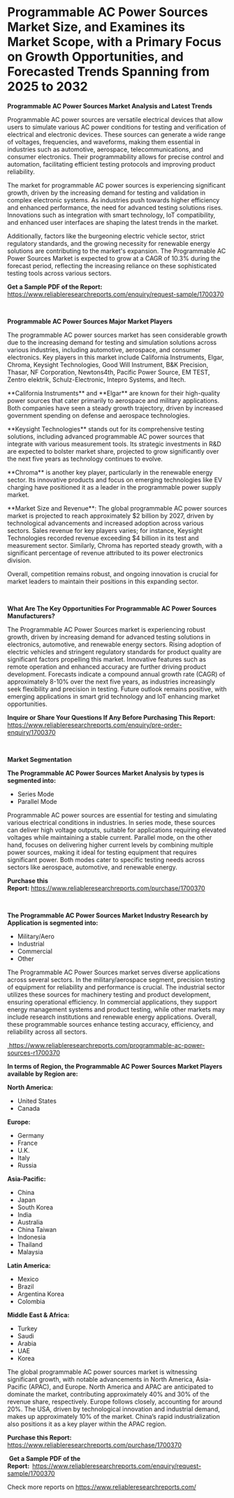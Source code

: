 <p><h1>Programmable AC Power Sources Market Size, and Examines its Market Scope, with a Primary Focus on Growth Opportunities, and Forecasted Trends Spanning from 2025 to 2032</h1></p><p><strong>Programmable AC Power Sources Market Analysis and Latest Trends</strong></p>
<p><p>Programmable AC power sources are versatile electrical devices that allow users to simulate various AC power conditions for testing and verification of electrical and electronic devices. These sources can generate a wide range of voltages, frequencies, and waveforms, making them essential in industries such as automotive, aerospace, telecommunications, and consumer electronics. Their programmability allows for precise control and automation, facilitating efficient testing protocols and improving product reliability.</p><p>The market for programmable AC power sources is experiencing significant growth, driven by the increasing demand for testing and validation in complex electronic systems. As industries push towards higher efficiency and enhanced performance, the need for advanced testing solutions rises. Innovations such as integration with smart technology, IoT compatibility, and enhanced user interfaces are shaping the latest trends in the market.</p><p>Additionally, factors like the burgeoning electric vehicle sector, strict regulatory standards, and the growing necessity for renewable energy solutions are contributing to the market's expansion. The Programmable AC Power Sources Market is expected to grow at a CAGR of 10.3% during the forecast period, reflecting the increasing reliance on these sophisticated testing tools across various sectors.</p></p>
<p><strong>Get a Sample PDF of the Report:&nbsp;</strong> <a href="https://www.reliableresearchreports.com/enquiry/request-sample/1700370?utm_campaign=2040&utm_medium=2&utm_source=Github&utm_content=ia&utm_term=13022025&utm_id=programmable-ac-power-sources">https://www.reliableresearchreports.com/enquiry/request-sample/1700370</a></p>
<p>&nbsp;</p>
<p><strong>Programmable AC Power Sources Major Market Players</strong></p>
<p><p>The programmable AC power sources market has seen considerable growth due to the increasing demand for testing and simulation solutions across various industries, including automotive, aerospace, and consumer electronics. Key players in this market include California Instruments, Elgar, Chroma, Keysight Technologies, Good Will Instrument, B&K Precision, Thasar, NF Corporation, Newtons4th, Pacific Power Source, EM TEST, Zentro elektrik, Schulz-Electronic, Intepro Systems, and Itech.</p><p>**California Instruments** and **Elgar** are known for their high-quality power sources that cater primarily to aerospace and military applications. Both companies have seen a steady growth trajectory, driven by increased government spending on defense and aerospace technologies.</p><p>**Keysight Technologies** stands out for its comprehensive testing solutions, including advanced programmable AC power sources that integrate with various measurement tools. Its strategic investments in R&D are expected to bolster market share, projected to grow significantly over the next five years as technology continues to evolve.</p><p>**Chroma** is another key player, particularly in the renewable energy sector. Its innovative products and focus on emerging technologies like EV charging have positioned it as a leader in the programmable power supply market.</p><p>**Market Size and Revenue**: The global programmable AC power sources market is projected to reach approximately $2 billion by 2027, driven by technological advancements and increased adoption across various sectors. Sales revenue for key players varies; for instance, Keysight Technologies recorded revenue exceeding $4 billion in its test and measurement sector. Similarly, Chroma has reported steady growth, with a significant percentage of revenue attributed to its power electronics division.</p><p>Overall, competition remains robust, and ongoing innovation is crucial for market leaders to maintain their positions in this expanding sector.</p></p>
<p>&nbsp;</p>
<p><strong>What Are The Key Opportunities For Programmable AC Power Sources Manufacturers?</strong></p>
<p><p>The Programmable AC Power Sources market is experiencing robust growth, driven by increasing demand for advanced testing solutions in electronics, automotive, and renewable energy sectors. Rising adoption of electric vehicles and stringent regulatory standards for product quality are significant factors propelling this market. Innovative features such as remote operation and enhanced accuracy are further driving product development. Forecasts indicate a compound annual growth rate (CAGR) of approximately 8-10% over the next five years, as industries increasingly seek flexibility and precision in testing. Future outlook remains positive, with emerging applications in smart grid technology and IoT enhancing market opportunities.</p></p>
<p><strong>Inquire or Share Your Questions If Any Before Purchasing This Report:</strong> <a href="https://www.reliableresearchreports.com/enquiry/pre-order-enquiry/1700370?utm_campaign=2040&utm_medium=2&utm_source=Github&utm_content=ia&utm_term=13022025&utm_id=programmable-ac-power-sources">https://www.reliableresearchreports.com/enquiry/pre-order-enquiry/1700370</a></p>
<p>&nbsp;</p>
<p><strong>Market Segmentation</strong></p>
<p><strong>The Programmable AC Power Sources Market Analysis by types is segmented into:</strong></p>
<p><ul><li>Series Mode</li><li>Parallel Mode</li></ul></p>
<p><p>Programmable AC power sources are essential for testing and simulating various electrical conditions in industries. In series mode, these sources can deliver high voltage outputs, suitable for applications requiring elevated voltages while maintaining a stable current. Parallel mode, on the other hand, focuses on delivering higher current levels by combining multiple power sources, making it ideal for testing equipment that requires significant power. Both modes cater to specific testing needs across sectors like aerospace, automotive, and renewable energy.</p></p>
<p><strong>Purchase this Report:&nbsp;</strong><a href="https://www.reliableresearchreports.com/purchase/1700370?utm_campaign=2040&utm_medium=2&utm_source=Github&utm_content=ia&utm_term=13022025&utm_id=programmable-ac-power-sources">https://www.reliableresearchreports.com/purchase/1700370</a></p>
<p>&nbsp;</p>
<p><strong>The Programmable AC Power Sources Market Industry Research by Application is segmented into:</strong></p>
<p><ul><li>Military/Aero</li><li>Industrial</li><li>Commercial</li><li>Other</li></ul></p>
<p><p>The Programmable AC Power Sources market serves diverse applications across several sectors. In the military/aerospace segment, precision testing of equipment for reliability and performance is crucial. The industrial sector utilizes these sources for machinery testing and product development, ensuring operational efficiency. In commercial applications, they support energy management systems and product testing, while other markets may include research institutions and renewable energy applications. Overall, these programmable sources enhance testing accuracy, efficiency, and reliability across all sectors.</p></p>
<p><a href="https://www.reliableresearchreports.com/programmable-ac-power-sources-r1700370?utm_campaign=2040&utm_medium=2&utm_source=Github&utm_content=ia&utm_term=13022025&utm_id=programmable-ac-power-sources">&nbsp;https://www.reliableresearchreports.com/programmable-ac-power-sources-r1700370</a></p>
<p><strong>In terms of Region, the Programmable AC Power Sources Market Players available by Region are:</strong></p>
<p>
    <p> <strong> North America: </strong>
        <ul>
            <li>United States</li>
            <li>Canada</li>
        </ul>
        </p> 
    <p> <strong> Europe: </strong>
        <ul>
            <li>Germany</li>
            <li>France</li>
            <li>U.K.</li>
            <li>Italy</li>
            <li>Russia</li>
        </ul>
        </p> 
    <p> <strong> Asia-Pacific: </strong>
        <ul>
            <li>China</li>
            <li>Japan</li>
            <li>South Korea</li>
            <li>India</li>
            <li>Australia</li>
            <li>China Taiwan</li>
            <li>Indonesia</li>
            <li>Thailand</li>
            <li>Malaysia</li>
        </ul>
        </p> 
    <p> <strong> Latin America: </strong>
        <ul>
            <li>Mexico</li>
            <li>Brazil</li>
            <li>Argentina Korea</li>
            <li>Colombia</li>
        </ul>
        </p> 
    <p> <strong> Middle East & Africa: </strong>
        <ul>
            <li>Turkey</li>
            <li>Saudi</li>
            <li>Arabia</li>
            <li>UAE</li>
            <li>Korea</li>
        </ul>
    </p>
    </p>
<p><p>The global programmable AC power sources market is witnessing significant growth, with notable advancements in North America, Asia-Pacific (APAC), and Europe. North America and APAC are anticipated to dominate the market, contributing approximately 40% and 30% of the revenue share, respectively. Europe follows closely, accounting for around 20%. The USA, driven by technological innovation and industrial demand, makes up approximately 10% of the market. China’s rapid industrialization also positions it as a key player within the APAC region.</p></p>
<p><strong>Purchase this Report: </strong><a href="https://www.reliableresearchreports.com/purchase/1700370?utm_campaign=2040&utm_medium=2&utm_source=Github&utm_content=ia&utm_term=13022025&utm_id=programmable-ac-power-sources">https://www.reliableresearchreports.com/purchase/1700370</a></p>
<p>&nbsp;<strong>Get a Sample PDF of the Report:&nbsp;&nbsp;</strong><a href="https://www.reliableresearchreports.com/enquiry/request-sample/1700370?utm_campaign=2040&utm_medium=2&utm_source=Github&utm_content=ia&utm_term=13022025&utm_id=programmable-ac-power-sources">https://www.reliableresearchreports.com/enquiry/request-sample/1700370</a></p>
<p><strong></strong></p>
<p>Check more reports on <a href="https://www.reliableresearchreports.com/?utm_campaign=2040&utm_medium=2&utm_source=Github&utm_content=ia&utm_term=13022025&utm_id=programmable-ac-power-sources">https://www.reliableresearchreports.com/</a></p>